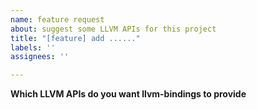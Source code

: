 ```yaml
---
name: feature request
about: suggest some LLVM APIs for this project
title: "[feature] add ......"
labels: ''
assignees: ''

---
```


**Which LLVM APIs do you want llvm-bindings to provide**
